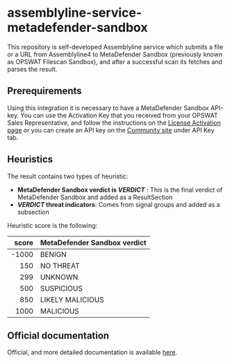 # assemblyline-service-metadefender-sandbox

This repository is self-developed Assemblyline service which submits a file or a URL from Assemblyline4 to MetaDefender Sandbox (previously known as OPSWAT Filescan Sandbox), and after a successful scan its fetches and parses the result.

## Prerequirements

Using this integration it is necessary to have a MetaDefender Sandbox API-key. You can use the Activation Key that you received from your OPSWAT Sales Representative, and follow the instructions on the [License Activation page](https://docs.opswat.com/filescan/installation/license-activation) or you can create an API key on the [Community site](https://www.filescan.io/auth/signin) under API Key tab.

## Heuristics

The result contains two types of heuristic:

- __MetaDefender Sandbox verdict is _VERDICT___ : This is the final verdict of MetaDefender Sandbox and added as a ResultSection
- ___VERDICT_ threat indicators__: Comes from signal groups and added as a subsection

Heuristic score is the following:

| score | MetaDefender Sandbox verdict |
|------:|------------------------------|
| -1000 | BENIGN                       |
|   150 | NO THREAT                    |
|   299 | UNKNOWN                      |
|   500 | SUSPICIOUS                   |
|   850 | LIKELY MALICIOUS             |
|  1000 | MALICIOUS                    |

## Official documentation

Official, and more detailed documentation is available [here](https://docs.opswat.com/filescan/integrations/assemblyline-4).